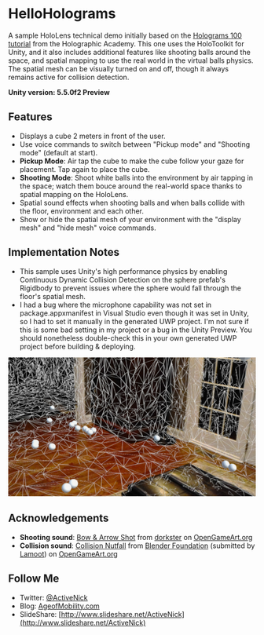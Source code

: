 # HelloHolograms
A sample HoloLens technical demo initially based on the [Holograms 100 tutorial](https://developer.microsoft.com/en-us/windows/holographic/holograms_100) from the Holographic Academy. This one uses the HoloToolkit for Unity, and it also includes additional features like shooting balls around the space, and spatial mapping to use the real world in the virtual balls physics. The spatial mesh can be visually turned on and off, though it always remains active for collision detection.

**Unity version: 5.5.0f2 Preview**

## Features
* Displays a cube 2 meters in front of the user.
* Use voice commands to switch between "Pickup mode" and "Shooting mode" (default at start).
* **Pickup Mode**: Air tap the cube to make the cube follow your gaze for placement. Tap again to place the cube.
* **Shooting Mode**: Shoot white balls into the environment by air tapping in the space; watch them bouce around the real-world space thanks to spatial mapping on the HoloLens.
* Spatial sound effects when shooting balls and when balls collide with the floor, environment and each other.
* Show or hide the spatial mesh of your environment with the "display mesh" and "hide mesh" voice commands.

## Implementation Notes
* This sample uses Unity's high performance physics by enabling Continuous Dynamic Collision Detection on the sphere prefab's Rigidbody to prevent issues where the sphere would fall through the floor's spatial mesh.
* I had a bug where the microphone capability was not set in package.appxmanifest in Visual Studio even though it was set in Unity, so I had to set it manually in the generated UWP project. I'm not sure if this is some bad setting in my project or a bug in the Unity Preview. You should nonetheless double-check this in your own generated UWP project before building & deploying.

![Screenshot](Screenshots/20161026_215751_HoloLens.jpg)

## Acknowledgements
* **Shooting sound**: [Bow & Arrow Shot](http://opengameart.org/content/bow-arrow-shot) from [dorkster](http://opengameart.org/users/dorkster) on [OpenGameArt.org](http://opengameart.org/) 
* **Collision sound**: [Collision Nutfall](http://opengameart.org/content/collision-nutfall-yo-frankie) from [Blender Foundation](http://apricot.blender.org/) (submitted by [Lamoot](http://opengameart.org/users/lamoot)) on [OpenGameArt.org](http://opengameart.org/)

## Follow Me
* Twitter: [@ActiveNick](http://twitter.com/ActiveNick)
* Blog: [AgeofMobility.com](http://AgeofMobility.com)
* SlideShare: [http://www.slideshare.net/ActiveNick](http://www.slideshare.net/ActiveNick)
